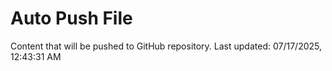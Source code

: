 # Auto Push File

Content that will be pushed to GitHub repository.
Last updated: 07/17/2025, 12:43:31 AM